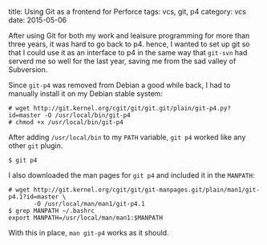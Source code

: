title: Using Git as a frontend for Perforce
tags: vcs, git, p4
category: vcs
date: 2015-05-06

After using Git for both my work and leaisure programming for more
than three years, it was hard to go back to p4. hence, I wanted to set
up git so that I could use it as an interface to p4 in the same way
that `git-svn` had serverd me so well for the last year, saving me
from the sad valley of Subversion.

Since `git-p4` was removed from Debian a good while back, I had to
manually install it on my Debian stable system:

```
# wget http://git.kernel.org/cgit/git/git.git/plain/git-p4.py?id=master -O /usr/local/bin/git-p4
# chmod +x /usr/local/bin/git-p4
```

After adding `/usr/local/bin` to my `PATH` variable, `git p4` worked
like any other `git` plugin.

```
$ git p4
```

I also downloaded the man pages for `git p4` and included it in the
`MANPATH`:

```
# wget http://git.kernel.org/cgit/git/git-manpages.git/plain/man1/git-p4.1?id=master \
       -O /usr/local/man/man1/git-p4.1
$ grep MANPATH ~/.bashrc
export MANPATH=/usr/local/man/man1:$MANPATH
```

With this in place, `man git-p4` works as it should.


